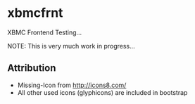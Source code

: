xbmcfrnt
========
XBMC Frontend Testing...

NOTE: This is very much work in progress... 


Attribution
-----------
* Missing-Icon from http://icons8.com/
* All other used icons (glyphicons) are included in bootstrap